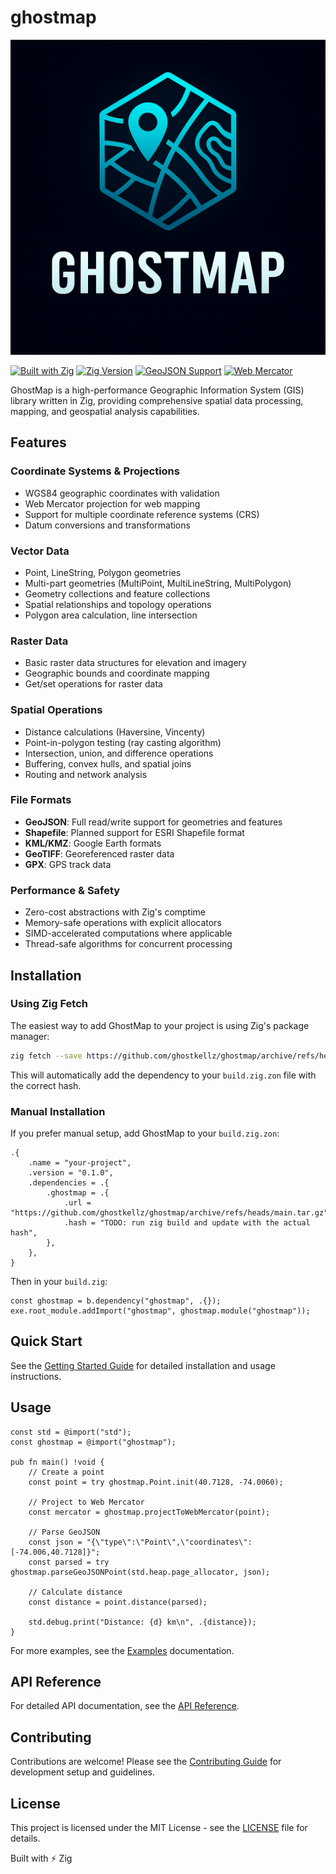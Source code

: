# ghostmap

![GhostMap Logo](assets/icons/ghostmap.png)

[![Built with Zig](https://img.shields.io/badge/built%20with-Zig-yellow?logo=zig)](https://ziglang.org/)
[![Zig Version](https://img.shields.io/badge/zig-0.16.0--dev-orange)](https://ziglang.org/download/)
[![GeoJSON Support](https://img.shields.io/badge/feature-GeoJSON-blue)](https://geojson.org/)
[![Web Mercator](https://img.shields.io/badge/feature-Web%20Mercator-green)](https://en.wikipedia.org/wiki/Web_Mercator_projection)

GhostMap is a high-performance Geographic Information System (GIS) library written in Zig, providing comprehensive spatial data processing, mapping, and geospatial analysis capabilities.

## Features

### Coordinate Systems & Projections
- WGS84 geographic coordinates with validation
- Web Mercator projection for web mapping
- Support for multiple coordinate reference systems (CRS)
- Datum conversions and transformations

### Vector Data
- Point, LineString, Polygon geometries
- Multi-part geometries (MultiPoint, MultiLineString, MultiPolygon)
- Geometry collections and feature collections
- Spatial relationships and topology operations
- Polygon area calculation, line intersection

### Raster Data
- Basic raster data structures for elevation and imagery
- Geographic bounds and coordinate mapping
- Get/set operations for raster data

### Spatial Operations
- Distance calculations (Haversine, Vincenty)
- Point-in-polygon testing (ray casting algorithm)
- Intersection, union, and difference operations
- Buffering, convex hulls, and spatial joins
- Routing and network analysis

### File Formats
- **GeoJSON**: Full read/write support for geometries and features
- **Shapefile**: Planned support for ESRI Shapefile format
- **KML/KMZ**: Google Earth formats
- **GeoTIFF**: Georeferenced raster data
- **GPX**: GPS track data

### Performance & Safety
- Zero-cost abstractions with Zig's comptime
- Memory-safe operations with explicit allocators
- SIMD-accelerated computations where applicable
- Thread-safe algorithms for concurrent processing

## Installation

### Using Zig Fetch

The easiest way to add GhostMap to your project is using Zig's package manager:

```bash
zig fetch --save https://github.com/ghostkellz/ghostmap/archive/refs/heads/main.tar.gz
```

This will automatically add the dependency to your `build.zig.zon` file with the correct hash.

### Manual Installation

If you prefer manual setup, add GhostMap to your `build.zig.zon`:

```zig
.{
    .name = "your-project",
    .version = "0.1.0",
    .dependencies = .{
        .ghostmap = .{
            .url = "https://github.com/ghostkellz/ghostmap/archive/refs/heads/main.tar.gz",
            .hash = "TODO: run zig build and update with the actual hash",
        },
    },
}
```

Then in your `build.zig`:

```zig
const ghostmap = b.dependency("ghostmap", .{});
exe.root_module.addImport("ghostmap", ghostmap.module("ghostmap"));
```

## Quick Start

See the [Getting Started Guide](docs/getting-started.md) for detailed installation and usage instructions.

## Usage

```zig
const std = @import("std");
const ghostmap = @import("ghostmap");

pub fn main() !void {
    // Create a point
    const point = try ghostmap.Point.init(40.7128, -74.0060);
    
    // Project to Web Mercator
    const mercator = ghostmap.projectToWebMercator(point);
    
    // Parse GeoJSON
    const json = "{\"type\":\"Point\",\"coordinates\":[-74.006,40.7128]}";
    const parsed = try ghostmap.parseGeoJSONPoint(std.heap.page_allocator, json);
    
    // Calculate distance
    const distance = point.distance(parsed);
    
    std.debug.print("Distance: {d} km\n", .{distance});
}
```

For more examples, see the [Examples](docs/examples.md) documentation.

## API Reference

For detailed API documentation, see the [API Reference](docs/api-reference.md).

## Contributing

Contributions are welcome! Please see the [Contributing Guide](docs/contributing.md) for development setup and guidelines.

## License

This project is licensed under the MIT License - see the [LICENSE](LICENSE) file for details.

Built with ⚡ Zig
